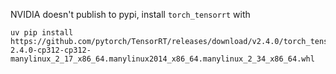 NVIDIA doesn't publish to pypi, install `torch_tensorrt` with

```
uv pip install https://github.com/pytorch/TensorRT/releases/download/v2.4.0/torch_tensorrt-2.4.0-cp312-cp312-manylinux_2_17_x86_64.manylinux2014_x86_64.manylinux_2_34_x86_64.whl
```
